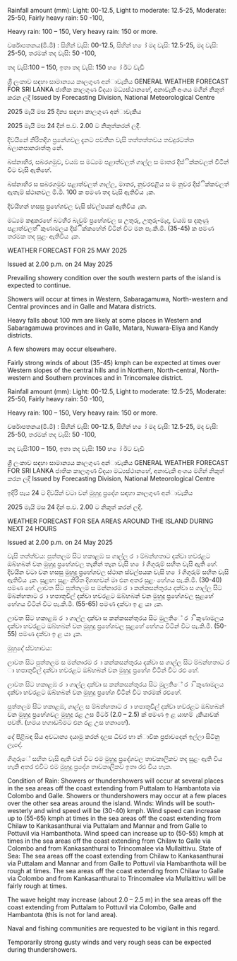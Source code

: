 Rainfall amount (mm): Light: 00-12.5, Light to moderate: 12.5-25, Moderate: 25-50, Fairly heavy rain: 50 -100,

Heavy rain: 100 – 150, Very heavy rain: 150 or more.

වර්ෂාපතනය(මි.මී) : සිහින් වැසි: 00-12.5, සිහින් හ ෝ මද වැසි: 12.5-25, මද වැසි: 25-50, තරමක් තද වැසි: 50 -100,

තද වැසි:100 – 150, ඉතා තද වැසි: 150 හ ෝ ඊට වැඩි

ශ්‍රී ලංකාව සඳහා සාමාන්‍යය කාලගුණ අන්‍ාවැකිය GENERAL WEATHER FORECAST FOR SRI LANKA ජාතික කාලගුණ විදයා මධ්‍යස්ථානහේ, අනාවැකි අංශය මගින් නිකුත් කරන ලදි Issued by Forecasting Division, National Meteorological Centre

2025 මැයි මස 25 දින්‍ය සඳහා කාලගුණ අන්‍ාවැකිය

2025 මැයි මස 24 දින්‍ ප.ව. 2.00 ට නිකුත්කරන්‍ ලදී.

දිවයිනේ නිරිතදිග ප්‍රනේශවල දැනට පවතින වැසි තත්තත්තවය තවදුරටත්ත බලානපානරාත්තු නේ.

බස්නාහිර, සබරගමුව, වයඹ ස මධ්‍යම පළාත්වලත් ගාල්ල ස මාතර දිස්ික්කවලත් විටින් විට වැසි ඇතිහේ.

බස්නාහිර ස සබරගමුව පළාත්වලත් ගාල්ල, මාතර, නුවරඑළිය ස ම නුවර දිස්ික්කවලත් ඇතැම් ස්ථානවල මි.මී. 100 ක පමණ තද වැසි ඇතිවිය ැක.

දිවයිහන් හසසු ප්‍රහේශවල වැසි ස්වල්පයක් ඇතිවිය ැක.

මධ්‍යම කඳුකරහේ බටහිර බැවුම් ප්‍රහේශවල ස උතුරු, උතුරු-මැද, වයඹ ස දකුණු පළාත්වලත් ිකුණාමලය දිස්ික්කහේත් විටින් විට මන පැ.කි.මී. (35-45) ක පමණ තරමක තද සුළං ඇතිවිය ැක.

WEATHER FORECAST FOR 25 MAY 2025

Issued at 2.00 p.m. on 24 May 2025

Prevailing showery condition over the south western parts of the island is expected to continue.

Showers will occur at times in Western, Sabaragamuwa, North-western and Central provinces and in Galle and Matara districts.

Heavy falls about 100 mm are likely at some places in Western and Sabaragamuwa provinces and in Galle, Matara, Nuwara-Eliya and Kandy districts.

A few showers may occur elsewhere.

Fairly strong winds of about (35-45) kmph can be expected at times over Western slopes of the central hills and in Northern, North-central, North-western and Southern provinces and in Trincomalee district.

Rainfall amount (mm): Light: 00-12.5, Light to moderate: 12.5-25, Moderate: 25-50, Fairly heavy rain: 50 -100,

Heavy rain: 100 – 150, Very heavy rain: 150 or more.

වර්ෂාපතනය(මි.මී) : සිහින් වැසි: 00-12.5, සිහින් හ ෝ මද වැසි: 12.5-25, මද වැසි: 25-50, තරමක් තද වැසි: 50 -100,

තද වැසි:100 – 150, ඉතා තද වැසි: 150 හ ෝ ඊට වැඩි

ශ්‍රී ලංකාව සඳහා සාමාන්‍යය කාලගුණ අන්‍ාවැකිය GENERAL WEATHER FORECAST FOR SRI LANKA ජාතික කාලගුණ විදයා මධ්‍යස්ථානහේ, අනාවැකි අංශය මගින් නිකුත් කරන ලදි Issued by Forecasting Division, National Meteorological Centre

ඉදිරි පැය 24 ට දිවයින්‍ වටා වන්‍ මුහුදු ප්‍රදේශ සඳහා කාලගුණ අන්‍ාවැකිය

2025 මැයි මස 24 දින්‍ ප.ව. 2.00 ට නිකුත් කරන්‍ ලදී.

WEATHER FORECAST FOR SEA AREAS AROUND THE ISLAND DURING NEXT 24 HOURS

Issued at 2.00 p.m. on 24 May 2025

වැසි තත්ත්වය: පුත්තලම සිට හකාළඹ ස ගාල්ල ර ා ම්බන්හතාට දක්වා හවරළට ඔබ්හබන් වන මුහුදු ප්‍රහේශවල තැනින් තැන වැසි හ ෝ ගිගුරුම් සහිත වැසි ඇති හේ. දිවයින වටා වන හසසු මුහුදු ප්‍රහේශවල ස්ථාන ස්වල්පයක වැසි හ ෝ ගිගුරුම් සහිත වැසි ඇතිවිය ැක. සුළඟ: සුළං නිරිත දිශාහවන් මා එන අතර සුළං හේගය පැ.කි.මී. (30-40) පමණ හේ. ලාවත සිට පුත්තලම ස මන්නාරම ර ා කන්කසන්තුරය දක්වා ස ගාල්ල සිට ම්බන්හතාට ර ා හපාතුවිල් දක්වා හවරළට ඔබ්හබන් වන මුහුදු ප්‍රහේශවල සුළහේ හේගය විටින් විට පැ.කි.මී. (55-65) පමණ දක්වා ඉ ළ යා ැක.

ලාවත සිට හකාළඹ ර ා ගාල්ල දක්වා ස කන්කසන්තුරය සිට මුලතිේ ර ා ිකුණාමලය දක්වා හවරළට ඔබ්හබන් වන මුහුදු ප්‍රහේශවල සුළහේ හේගය විටින් විට පැ.කි.මී. (50-55) පමණ දක්වා ඉ ළ යා ැක.

මුහුදේ ස්වභාවය:

ලාවත සිට පුත්තලම ස මන්නාරම ර ා කන්කසන්තුරය දක්වා ස ගාල්ල සිට ම්බන්හතාට ර ා හපාතුවිල් දක්වා හවරළට ඔබ්හබන් වන මුහුදු ප්‍රහේශ විටින් විට රළු හේ.

ලාවත සිට හකාළඹ ර ා ගාල්ල දක්වා ස කන්කසන්තුරය සිට මුලතිේ ර ා ිකුණාමලය දක්වා හවරළට ඔබ්හබන් වන මුහුදු ප්‍රහේශ විටින් විට තරමක් රළුහේ.

පුත්තලම සිට හකාළඹ, ගාල්ල ස ම්බන්හතාට ර ා හපාතුවිල් දක්වා හවරළට ඔබ්හබන් වන මුහුදු ප්‍රහේශවල මුහුදු රළ උස මීටර් (2.0 – 2.5) ක් පමණ ඉ ළ යාහම් ැකියාවක් පවතී. (හමය හගාඩබිමට එන රළ උස හනාහේ).

දේ පිළිබඳ සිය අවධාන්‍ය දයාමු කරන්‍ දලස ධීවර හා න්‍ාවික ප්‍රජාවදෙන් ඉල්ලා සිටිනු ලැදේ.

ගිගුරුේ සහිත වැසි ඇති වන්‍ විට එම මුහුදු ප්‍රදේශවල තාවකාලිකව තද සුළං ඇති විය හැකි අතර එවිට එම මුහුදු ප්‍රදේශ තාවකාලිකව ඉතා රළු විය හැක.

Condition of Rain: Showers or thundershowers will occur at several places in the sea areas off the coast extending from Puttalam to Hambantota via Colombo and Galle. Showers or thundershowers may occur at a few places over the other sea areas around the island. Winds: Winds will be south-westerly and wind speed will be (30-40) kmph. Wind speed can increase up to (55-65) kmph at times in the sea areas off the coast extending from Chilaw to Kankasanthurai via Puttalam and Mannar and from Galle to Pottuvil via Hambanthota. Wind speed can increase up to (50-55) kmph at times in the sea areas off the coast extending from Chilaw to Galle via Colombo and from Kankasanthurai to Trincomalee via Mullaittivu. State of Sea: The sea areas off the coast extending from Chilaw to Kankasanthurai via Puttalam and Mannar and from Galle to Pottuvil via Hambanthota will be rough at times. The sea areas off the coast extending from Chilaw to Galle via Colombo and from Kankasanthurai to Trincomalee via Mullaittivu will be fairly rough at times.

The wave height may increase (about 2.0 – 2.5 m) in the sea areas off the coast extending from Puttalam to Pottuvil via Colombo, Galle and Hambantota (this is not for land area).

Naval and fishing communities are requested to be vigilant in this regard.

Temporarily strong gusty winds and very rough seas can be expected during thundershowers.